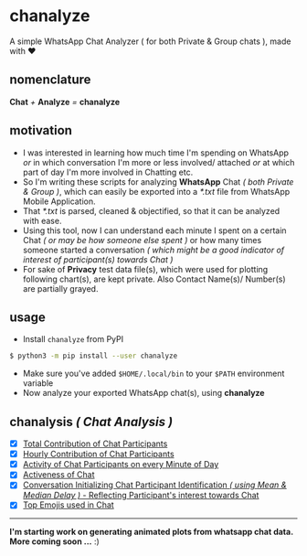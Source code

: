 # chanalyze

A simple WhatsApp Chat Analyzer ( for both Private &amp; Group chats ), made with :heart:

## nomenclature

**Chat** _+_ **Analyze** _=_ **chanalyze**

## motivation

- I was interested in learning how much time I'm spending on WhatsApp _or_ in which conversation I'm more or less involved/ attached _or_ at which part of day I'm more involved in Chatting etc.
- So I'm writing these scripts for analyzing **WhatsApp** Chat _( both Private & Group )_, which can easily be exported into a _*.txt_ file from WhatsApp Mobile Application.
- That _*.txt_ is parsed, cleaned & objectified, so that it can be analyzed with ease.
- Using this tool, now I can understand each minute I spent on a certain Chat _( or may be how someone else spent )_ or how many times someone started a conversation _( which might be a good indicator of interest of participant(s) towards Chat )_
- For sake of **Privacy** test data file(s), which were used for plotting following chart(s), are kept private. Also Contact Name(s)/ Number(s) are partially grayed.

## usage

- Install `chanalyze` from PyPI

```bash
$ python3 -m pip install --user chanalyze
```
- Make sure you've added `$HOME/.local/bin` to your `$PATH` environment variable
- Now analyze your exported WhatsApp chat(s), using **chanalyze**

## chanalysis _( Chat Analysis )_

- [x] [Total Contribution of Chat Participants](docs/totalContribution.md)
- [x] [Hourly Contribution of Chat Participants](docs/hourlyContribution.md)
- [x] [Activity of Chat Participants on every Minute of Day](docs/contributionByMinute.md)
- [x] [Activeness of Chat](docs/chatActiveness.md)
- [x] [Conversation Initializing Chat Participant Identification _( using Mean & Median Delay )_ - Reflecting Participant's interest towards Chat](docs/conversationStartingPerson.md)
- [x] [Top Emojis used in Chat](docs/emojiStat.md)

---

**I'm starting work on generating animated plots from whatsapp chat data. More coming soon ...** :)
